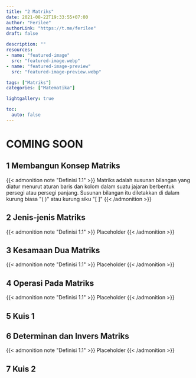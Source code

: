 ```yaml
---
title: "2 Matriks"
date: 2021-08-22T19:33:55+07:00
author: "Ferilee"
authorLink: "https://t.me/ferilee"
draft: false

description: ""
resources:
- name: "featured-image"
  src: "featured-image.webp"
- name: "featured-image-preview"
  src: "featured-image-preview.webp"

tags: ["Matriks"]
categories: ["Matematika"]

lightgallery: true

toc:
  auto: false
---
```


# COMING SOON
<!--more-->

## 1 Membangun Konsep Matriks
{{< admonition note "Definisi 1.1" >}}
Matriks adalah susunan bilangan yang diatur menurut aturan baris dan kolom dalam suatu jajaran berbentuk persegi atau persegi panjang. Susunan bilangan itu diletakkan di dalam kurung biasa "( )" atau kurung siku "[ ]"
{{< /admonition >}}

## 2 Jenis-jenis Matriks
{{< admonition note "Definisi 1.1" >}}
Placeholder
{{< /admonition >}}

## 3 Kesamaan Dua Matriks
{{< admonition note "Definisi 1.1" >}}
Placeholder
{{< /admonition >}}

## 4 Operasi Pada Matriks
{{< admonition note "Definisi 1.1" >}}
Placeholder
{{< /admonition >}}

## 5 Kuis 1

## 6 Determinan dan Invers Matriks
{{< admonition note "Definisi 1.1" >}}
Placeholder
{{< /admonition >}}

## 7 Kuis 2
